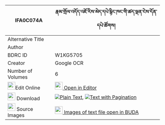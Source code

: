 |IFA0C074A|རྣམ་གྲོལ་འདོད་འཇོ་རིས་མེད་དཔེ་རྙིང་ཁང་གི་ཚད་ལྡན་ངེས་དོན་དཔེ་ཚོགས། 
| --- | --- 
|Alternative Title |
|Author | 
|BDRC ID | W1KG5705
|Creator | Google OCR
|Number of Volumes| 6
|<img width="25" src="https://img.icons8.com/color/25/000000/edit-property.png">Edit Online| [<img width="25" src="https://avatars.githubusercontent.com/u/45091458?s=200&v=4"> Open in Editor](http://editor.openpecha.org/IFA0C074A)
|<img width="25" src="https://img.icons8.com/fluent/48/000000/download-2.png"/>  Download | [![](https://img.icons8.com/color/20/000000/txt.png)Plain Text](https://github.com/Openpecha/IFA0C074A/releases/download/v2/namdrol_dojo_ri_me_pe_nying_kh_plain_IFA0C074A.zip), [![](https://img.icons8.com/color/20/000000/txt.png)Text with Pagination](https://github.com/Openpecha/IFA0C074A/releases/download/v2/namdrol_dojo_ri_me_pe_nying_kh_pages_IFA0C074A.zip)
|<img width="25" src="https://img.icons8.com/plasticine/100/000000/pictures-folder.png"/>  Source Images | [<img width="25" src="https://library.bdrc.io/icons/BUDA-small.svg"> Images of text file open in BUDA](https://library.bdrc.io/show/bdr:W1KG5705)